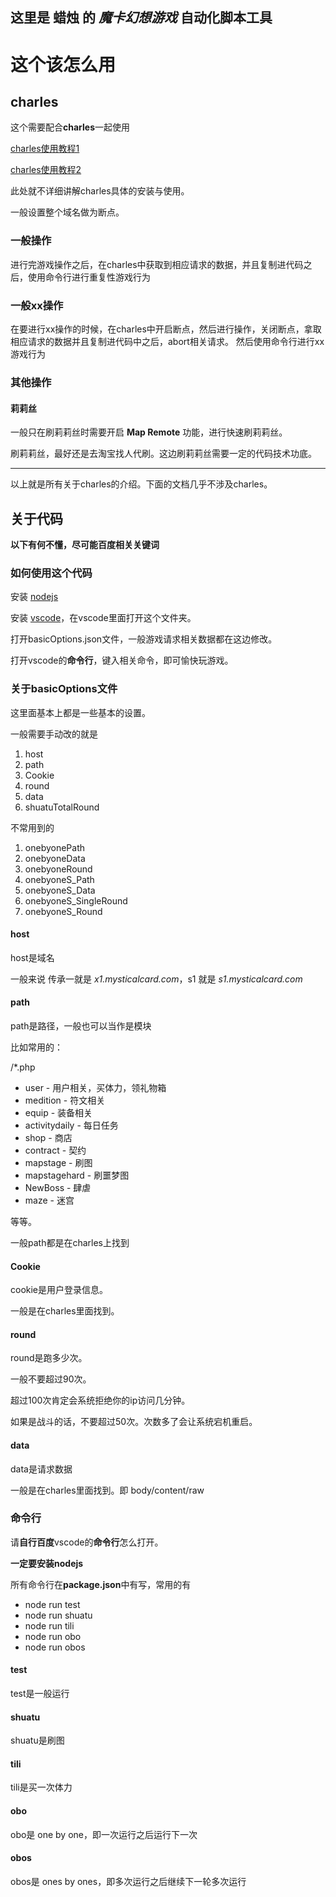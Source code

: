 ## 这里是 **蜡烛** 的 *魔卡幻想游戏* 自动化脚本工具

# 这个该怎么用
## charles

这个需要配合**charles**一起使用

[charles使用教程1](https://blog.csdn.net/lmmilove/article/details/50244537)

[charles使用教程2](https://www.jianshu.com/p/fc2f0afa8b56)

此处就不详细讲解charles具体的安装与使用。

一般设置整个域名做为断点。

### 一般操作

进行完游戏操作之后，在charles中获取到相应请求的数据，并且复制进代码之后，使用命令行进行重复性游戏行为

### 一般xx操作

在要进行xx操作的时候，在charles中开启断点，然后进行操作，关闭断点，拿取相应请求的数据并且复制进代码中之后，abort相关请求。 然后使用命令行进行xx游戏行为

### 其他操作

#### 莉莉丝
一般只在刷莉莉丝时需要开启 **Map Remote** 功能，进行快速刷莉莉丝。

刷莉莉丝，最好还是去淘宝找人代刷。这边刷莉莉丝需要一定的代码技术功底。

***
以上就是所有关于charles的介绍。下面的文档几乎不涉及charles。

## 关于代码

**以下有何不懂，尽可能百度相关关键词**

### 如何使用这个代码

安装 [nodejs](https://nodejs.org/zh-cn/)

安装 [vscode](https://code.visualstudio.com/)，在vscode里面打开这个文件夹。

打开basicOptions.json文件，一般游戏请求相关数据都在这边修改。

打开vscode的**命令行**，键入相关命令，即可愉快玩游戏。

### 关于**basicOptions**文件

这里面基本上都是一些基本的设置。

一般需要手动改的就是

1. host
2. path
3. Cookie
4. round
5. data
6. shuatuTotalRound

不常用到的
1. onebyonePath
2. onebyoneData
3. onebyoneRound
4. onebyoneS_Path
5. onebyoneS_Data
6. onebyoneS_SingleRound
7. onebyoneS_Round

#### host
host是域名

一般来说 传承一就是 *x1.mysticalcard.com*，s1 就是 *s1.mysticalcard.com*

#### path
path是路径，一般也可以当作是模块

比如常用的：

/*.php

* user - 用户相关，买体力，领礼物箱
* medition - 符文相关
* equip - 装备相关
* activitydaily - 每日任务
* shop - 商店
* contract - 契约
* mapstage - 刷图
* mapstagehard - 刷噩梦图
* NewBoss - 肆虐
* maze - 迷宫

等等。

一般path都是在charles上找到


#### Cookie
cookie是用户登录信息。

一般是在charles里面找到。

#### round
round是跑多少次。

一般不要超过90次。

超过100次肯定会系统拒绝你的ip访问几分钟。

如果是战斗的话，不要超过50次。次数多了会让系统宕机重启。


#### data
data是请求数据

一般是在charles里面找到。即 body/content/raw

### 命令行

请**自行百度**vscode的**命令行**怎么打开。

**一定要安装nodejs**

所有命令行在**package.json**中有写，常用的有
* node run test
* node run shuatu
* node run tili
* node run obo
* node run obos

#### test
test是一般运行

#### shuatu
shuatu是刷图

#### tili
tili是买一次体力

#### obo
obo是 one by one，即一次运行之后运行下一次

#### obos
obos是 ones by ones，即多次运行之后继续下一轮多次运行
